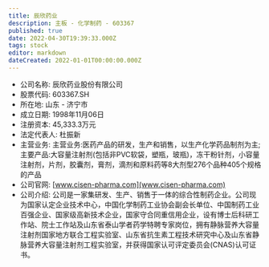 ```yaml
---
title: 辰欣药业
description: 主板 - 化学制药 - 603367
published: true
date: 2022-04-30T19:39:33.000Z
tags: stock
editor: markdown
dateCreated: 2022-01-01T00:00:00.000Z
---
```


- 公司名称: 辰欣药业股份有限公司
- 股票代码: 603367.SH
- 所在地: 山东 - 济宁市
- 成立日期: 1998年11月06日
- 注册资本: 45,333.3万元
- 法定代表人: 杜振新
- 主营业务: 主营业务:医药产品的研发，生产和销售，以生产化学药品制剂为主;主要产品:大容量注射剂(包括非PVC软袋，塑瓶，玻瓶)，冻干粉针剂，小容量注射剂，片剂，胶囊剂，膏剂，滴剂和原料药等8大剂型276个品种405个规格的产品
- 公司官网: [www.cisen-pharma.com](www.cisen-pharma.com)
- 公司介绍: 公司是一家集研发、生产、销售于一体的综合性制药企业。公司现为国家认定企业技术中心，中国化学制药工业协会副会长单位、中国制药工业百强企业、国家级高新技术企业，国家守合同重信用企业，设有博士后科研工作站、院士工作站及山东省泰山学者药学特聘专家岗位，拥有静脉营养大容量注射剂国家地方联合工程实验室、山东省抗生素工程技术研究中心及山东省静脉营养大容量注射剂工程实验室，并获得国家认可评定委员会(CNAS)认可证书。


